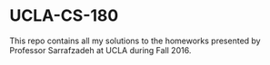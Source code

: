 # UCLA-CS-180
This repo contains all my solutions to the homeworks presented by Professor Sarrafzadeh at UCLA during Fall 2016.
